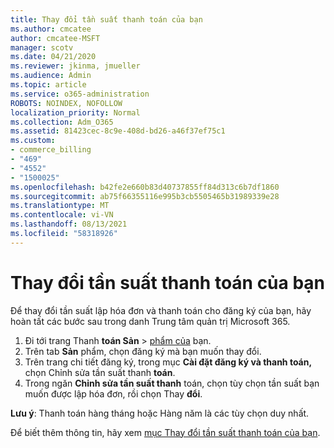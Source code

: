 ```yaml
---
title: Thay đổi tần suất thanh toán của bạn
ms.author: cmcatee
author: cmcatee-MSFT
manager: scotv
ms.date: 04/21/2020
ms.reviewer: jkinma, jmueller
ms.audience: Admin
ms.topic: article
ms.service: o365-administration
ROBOTS: NOINDEX, NOFOLLOW
localization_priority: Normal
ms.collection: Adm_O365
ms.assetid: 81423cec-8c9e-408d-bd26-a46f37ef75c1
ms.custom:
- commerce_billing
- "469"
- "4552"
- "1500025"
ms.openlocfilehash: b42fe2e660b83d40737855ff84d313c6b7df1860
ms.sourcegitcommit: ab75f66355116e995b3cb5505465b31989339e28
ms.translationtype: MT
ms.contentlocale: vi-VN
ms.lasthandoff: 08/13/2021
ms.locfileid: "58318926"
---
```

# <a name="change-how-often-you-pay"></a>Thay đổi tần suất thanh toán của bạn

Để thay đổi tần suất lập hóa đơn và thanh toán cho đăng ký của bạn, hãy hoàn tất các bước sau trong danh Trung tâm quản trị Microsoft 365.

1. Đi tới trang Thanh **toán Sản**  >  [phẩm của](https://go.microsoft.com/fwlink/p/?linkid=842054) bạn.
2. Trên tab **Sản** phẩm, chọn đăng ký mà bạn muốn thay đổi.
3. Trên trang chi tiết đăng ký, trong mục **Cài đặt đăng ký và thanh toán,** chọn Chỉnh sửa tần suất thanh **toán**.
4. Trong ngăn **Chỉnh sửa tần suất thanh** toán, chọn tùy chọn tần suất bạn muốn được lập hóa đơn, rồi chọn Thay **đổi**.

**Lưu ý**: Thanh toán hàng tháng hoặc Hàng năm là các tùy chọn duy nhất.

Để biết thêm thông tin, hãy xem [mục Thay đổi tần suất thanh toán của bạn](https://docs.microsoft.com/microsoft-365/commerce/billing-and-payments/change-payment-frequency).